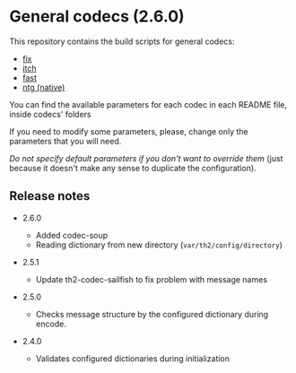 # General codecs (2.6.0)

This repository contains the build scripts for general codecs:
+ [fix](codec-fix/README.md)
+ [itch](codec-itch/README.md)
+ [fast](codec-fast/README.md)
+ [ntg (native)](codec-ntg/README.md)

You can find the available parameters for each codec in each README file, inside codecs' folders

If you need to modify some parameters, please, change only the parameters that you will need.

_Do not specify default parameters if you don't want to override them_ (just because it doesn't make any sense to duplicate the configuration).

## Release notes

+ 2.6.0
  + Added codec-soup
  + Reading dictionary from new directory (`var/th2/config/directory`)

+ 2.5.1
  + Update th2-codec-sailfish to fix problem with message names

+ 2.5.0
  + Checks message structure by the configured dictionary during encode.

+ 2.4.0
  + Validates configured dictionaries during initialization